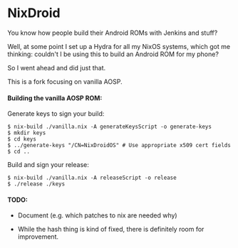 # NixDroid

You know how people build their Android ROMs with Jenkins and stuff?

Well, at some point I set up a Hydra for all my NixOS systems, which got me thinking: couldn't I be using this to build an Android ROM for my phone?

So I went ahead and did just that.

This is a fork focusing on vanilla AOSP.

#### Building the vanilla AOSP ROM:

Generate keys to sign your build:

```console
$ nix-build ./vanilla.nix -A generateKeysScript -o generate-keys
$ mkdir keys
$ cd keys
$ ../generate-keys "/CN=NixDroidOS" # Use appropriate x509 cert fields
$ cd ..
```

Build and sign your release:

```console
$ nix-build ./vanilla.nix -A releaseScript -o release
$ ./release ./keys
```

#### TODO:

* Document (e.g. which patches to nix are needed why)

* While the hash thing is kind of fixed, there is definitely room for improvement.
